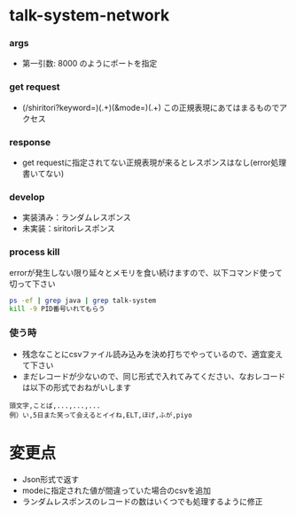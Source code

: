 # talk-system-network

### args
* 第一引数: 8000 のようにポートを指定
 
### get request
* (/shiritori\?keyword=)(.+)(&mode=)(.+) この正規表現にあてはまるものでアクセス
 
### response
* get requestに指定されてない正規表現が来るとレスポンスはなし(error処理書いてない)

### develop
* 実装済み：ランダムレスポンス
* 未実装：siritoriレスポンス

### process kill
errorが発生しない限り延々とメモリを食い続けますので、以下コマンド使って切って下さい
```.sh
ps -ef | grep java | grep talk-system 
kill -9 PID番号いれてもらう
```

### 使う時
* 残念なことにcsvファイル読み込みを決め打ちでやっているので、適宜変えて下さい
* まだレコードが少ないので、同じ形式で入れてみてください、なおレコードは以下の形式でおねがいします

```
頭文字,ことば,...,...,...
例）い,5日また笑って会えるとイイね,ELT,ほげ,ふが,piyo
```


# 変更点
* Json形式で返す
* modeに指定された値が間違っていた場合のcsvを追加
* ランダムレスポンスのレコードの数はいくつでも処理するように修正
